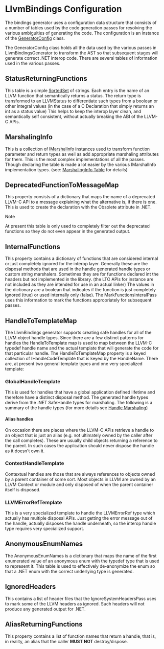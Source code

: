﻿# LlvmBindings Configuration
The bindings generator uses a configuration data structure that consists of a
number of tables used by the code generation passes for resolving the various
ambiguities of generating the code. The configuration is an instance of the
[GeneratorConfig](xref:LlvmBindingsGenerator.Configuration.GeneratorConfig) class.

The GeneratorConfig class holds all the data used by the various passes in
LlvmBindingsGenerator to transform the AST so that subsequent stages will 
generate correct .NET interop code. There are several tables of information
used in the various passes.

## StatusReturningFunctions
This table is a simple [SortedSet](xref:System.Collections.Generic.SortedSet{T}) of
strings. Each entry is the name of an LLVM function that semantically returns a status.
The return type is transformed to an LLVMStatus to differentiate such types from a
boolean or other integral values (in the case of a C Declaration that simply returns an
int as a status value) This helps to keep the interop layer clean, and semantically self
consistent, without actually breaking the ABI of the LLVM-C APIs. 

## MarshalingInfo
This is a collection of [IMarshalInfo](xref:LlvmBindingsGenerator.IMarshalInfo) instances
used to transform function parameter and return types as well as add appropriate marshaling
attributes for them. This is the most complex implementations of all the passes. Though
declaring the table is made a lot easier by the various IMarshalInfo implementation types.
(see: [MarshalingInfo Table](LlvmBindingsGenerator-MarshalingInfo-Table.md) for details)

## DeprecatedFunctionToMessageMap
This property consists of a dictionary that maps the name of a deprecated LLVM-C API to
a message explaining what the alternative is, if there is one. This is used to create the
declaration with the Obsolete attribute in .NET. 
>[!NOTE]
>At present this table is only used to completely filter out the deprecated functions so they
>do not even appear in the generated output.

## InternalFunctions
This property contains a dictionary of functions that are considered internal or just completely
ignored for the interop layer. Generally these are the disposal methods that are used in the handle generated handle
types or custom string marshalers. Sometimes they are for functions declared int the headers but
not implemented in the library. (the LTO APIs for instance are not included as they are intended for
use in an actual linker) The values in the dictionary are a boolean that indicates if the function
is just completely ignored (true) or used internally only (false). The MarkFunctionsInteralPass
uses this information to mark the functions appropriately for subsequent passes.

## HandleToTemplateMap
The LlvmBindings generator supports creating safe handles for all of the LLVM object handle types.
Since there are a few distinct patterns for handles the HandleToTemplate map is used to map between
the LLVM-C typedef handle name and the actual template that will generate the code for that
particular handle. The HandleToTemplateMap property is a keyed collection of IHandleCodeTemplate
that is keyed by the HandleName. There are, at present two general template types and one very
specialized template:

### GlobalHandleTemplate
This is used for handles that have a global application defined lifetime and therefore have a
distinct disposal method. The generated handle types derive from the .NET SafeHandle types for
marshaling. The following is a summary of the handle types (for more details see
[Handle Marshaling](llvm-handles.md))

#### Alias handles
On occasion there are places where the LLVM-C APIs retrieve a handle to an object that is just
an alias (e.g. not ultimately owned by the caller after the call completes). These are usually
child objects returning a reference to the parent. In such cases the application should never
dispose the handle as it doesn't own it.

### ContextHandleTemplate
Contextual handles are those that are always references to objects owned by a parent container
of some sort. Most objects in LLVM are owned by an LLVM Context or module and only disposed of
when the parent container itself is disposed.

### LLVMErrorRefTemplate
This is a very specialized template to handle the LLVMErrorRef type which actually has multiple
disposal APIs. Just getting the error message out of the handle, actually disposes the handle
underneath, so the interop handle type requires very specialized support.

## AnonymousEnumNames
The AnonymousEnumNames is a dictionary that maps the name of the first enumerated value of an
anonymous enum with the typedef type that is used to represent it. This table is used to
effectively de-anonymize the enum so that a .NET enum with the correct underlying type is
generated.

## IgnoredHeaders
This contains a list of header files that the IgnoreSystemHeadersPass uses to mark some of the
LLVM headers as ignored. Such headers will not produce any generated output for .NET.

## AliasReturningFunctions
This property contains a list of function names that return a handle, that is, in reality, an
alias that the caller **MUST NOT** destroy/dispose.
